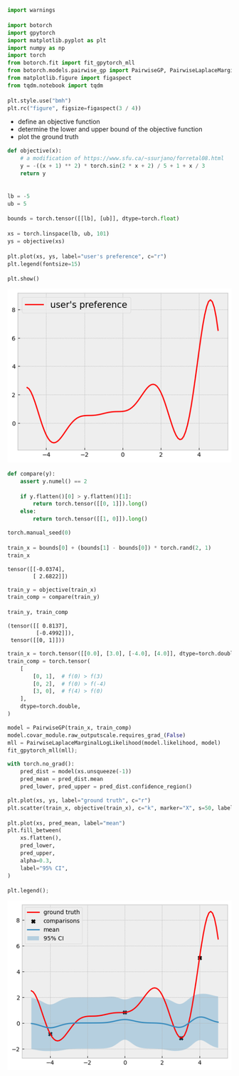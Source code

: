 # 


```python
import warnings

import botorch
import gpytorch
import matplotlib.pyplot as plt
import numpy as np
import torch
from botorch.fit import fit_gpytorch_mll
from botorch.models.pairwise_gp import PairwiseGP, PairwiseLaplaceMarginalLogLikelihood
from matplotlib.figure import figaspect
from tqdm.notebook import tqdm

plt.style.use("bmh")
plt.rc("figure", figsize=figaspect(3 / 4))
```

- define an objective function
- determine the lower and upper bound of the objective function
- plot the ground truth


```python
def objective(x):
    # a modification of https://www.sfu.ca/~ssurjano/forretal08.html
    y = -((x + 1) ** 2) * torch.sin(2 * x + 2) / 5 + 1 + x / 3
    return y


lb = -5
ub = 5

bounds = torch.tensor([[lb], [ub]], dtype=torch.float)

xs = torch.linspace(lb, ub, 101)
ys = objective(xs)

plt.plot(xs, ys, label="user's preference", c="r")
plt.legend(fontsize=15)

plt.show()
```


    
![png](010_01_preference_optimization-Copy1_files/010_01_preference_optimization-Copy1_3_0.png)
    



```python
def compare(y):
    assert y.numel() == 2

    if y.flatten()[0] > y.flatten()[1]:
        return torch.tensor([[0, 1]]).long()
    else:
        return torch.tensor([[1, 0]]).long()
```


```python
torch.manual_seed(0)

train_x = bounds[0] + (bounds[1] - bounds[0]) * torch.rand(2, 1)
train_x
```




    tensor([[-0.0374],
            [ 2.6822]])




```python
train_y = objective(train_x)
train_comp = compare(train_y)

train_y, train_comp
```




    (tensor([[ 0.8137],
             [-0.4992]]),
     tensor([[0, 1]]))




```python
train_x = torch.tensor([[0.0], [3.0], [-4.0], [4.0]], dtype=torch.double)
train_comp = torch.tensor(
    [
        [0, 1],  # f(0) > f(3)
        [0, 2],  # f(0) > f(-4)
        [3, 0],  # f(4) > f(0)
    ],
    dtype=torch.double,
)
```


```python
model = PairwiseGP(train_x, train_comp)
model.covar_module.raw_outputscale.requires_grad_(False)
mll = PairwiseLaplaceMarginalLogLikelihood(model.likelihood, model)
fit_gpytorch_mll(mll);
```


```python
with torch.no_grad():
    pred_dist = model(xs.unsqueeze(-1))
    pred_mean = pred_dist.mean
    pred_lower, pred_upper = pred_dist.confidence_region()
```


```python
plt.plot(xs, ys, label="ground truth", c="r")
plt.scatter(train_x, objective(train_x), c="k", marker="X", s=50, label="comparisons")

plt.plot(xs, pred_mean, label="mean")
plt.fill_between(
    xs.flatten(),
    pred_lower,
    pred_upper,
    alpha=0.3,
    label="95% CI",
)

plt.legend();
```


    
![png](010_01_preference_optimization-Copy1_files/010_01_preference_optimization-Copy1_10_0.png)
    

